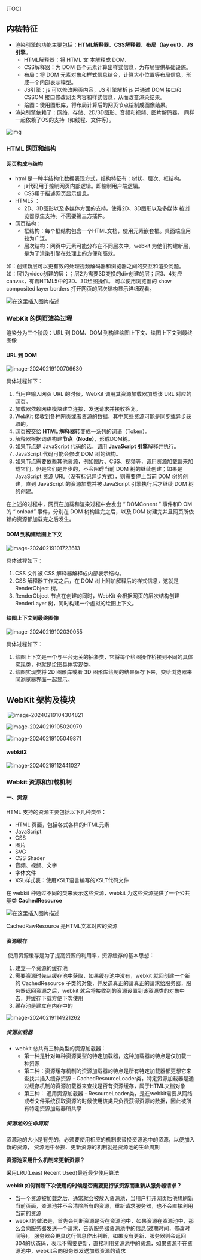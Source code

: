 [TOC]



## 内核特征

- 渲染引擎的功能主要包括：**HTML解释器**、**CSS解释器**、**布局（lay out）**、**JS引擎**。
  - HTML解释器：将 HTML 文 本解释成 DOM.
  - CSS解释器：为 DOM 各个元素计算出样式信息，为布局提供基础设施。
  - 布局：将 DOM 元素对象和样式信息结合，计算大小位置等布局信息，形成一个内部表示模型。
  - JS引擎：js 可以修改网页内容，JS 引擎解析 js 并通过 DOM 接口和 CSSOM 接口修改网页内容和样式信息，从而改变渲染结果。
  - 绘图：使用图形库，将布局计算后的网页节点绘制成图像结果。
- 渲染引擎依赖了：网络、存储、2D/3D图形、音频和视频、图片解码器。
  同样一起依赖了OS的支持（如线程、文件等）。

![img](markdownimage/8ddf8ae78c634738819feee886e7e973.png)

### HTML 网页和结构

#### 网页构成与结构

- html 是一种半结构化数据表现方式，结构特征有：树状、层次、框结构。
  - js代码用于控制网页内部逻辑。即控制用户端逻辑。
  - CSS用于描述网页显示信息。
- HTML5 ：
  - 2D、3D图形以及多媒体方面的支持。使得2D、3D图形以及多媒体 被浏览器原生支持。不需要第三方插件。
- 网页结构：
  - 框结构：每个框结构包含一个HTML文档，使用元素嵌套框。桌面端应用较为广泛。
  - 层次结构：网页中元素可能分布在不同层次中，webkit 为他们构建新层，是为了渲染引擎在处理上的方便和高效。

如：创建新层可以更有效的处理视频解码器和浏览器之间的交互和渲染问题。
如：层1为video创建的层；；层2为需要3D变换的div创建的层；层3、4对应canvas，有着HTML5中的2D、3D绘图操作。
可以使用浏览器的 show composited layer borders 打开网页的层次结构显示详细观看。

![在这里插入图片描述](markdownimage/c6ce21421f7c46f8a712947dc5f749d1.png)







### WebKit 的网页渲染过程

渲染分为三个阶段：URL 到 DOM、DOM 到构建绘图上下文、绘图上下文到最终图像



#### URL 到 DOM

![image-20240219100706630](markdownimage/image-20240219100706630.png)

具体过程如下：

1. 当用户输入网页 URL 的时候，WebKit 调用其资源加载器加载该 URL 对应的网页。
2. 加载器依赖网络模块建立连接，发送请求并接收答复。
3. WebKit 接收到各种网页或者资源的数据，其中某些资源可能是同步或异步获取的。
4. 网页被交给 **HTML 解释器**转变成一系列的词语（Token）。
5.  解释器根据词语构建**节点（Node）**，形成DOM树。
6.  如果节点是 JavaScript 代码的话，调用 **JavaScript 引擎**解释并执行。
7.  JavaScript 代码可能会修改 DOM 树的结构。
8.  如果节点需要依赖其他资源，例如图片、CSS、视频等，调用资源加载器来加载它们，但是它们是异步的，不会阻碍当前 DOM 树的继续创建；如果是 JavaScript 资源 URL（没有标记异步方式），则需要停止当前 DOM 树的创建，直到 JavaScript 的资源加载并被 JavaScript 引擎执行后才继续 DOM 树的创建。

在上述的过程中，网页在加载和渲染过程中会发出 “ DOMConent ” 事件和D OM 的 “ onload”  事件，分别在 DOM 树构建完之后，以及 DOM 树建完并且网页所依赖的资源都加载完之后发生。



#### DOM 到构建绘图上下文

![image-20240219101723613](markdownimage/image-20240219101723613.png)

具体过程如下：

1. CSS 文件被 CSS 解释器解释成内部表示结构。 
2. CSS 解释器工作完之后，在 DOM 树上附加解释后的样式信息，这就是 RenderObject 树。 
3. RenderObject 节点在创建的同时，WebKit 会根据网页的层次结构创建 RenderLayer 树，同时构建一个虚拟的绘图上下文。





#### 绘图上下文到最终图像

![image-20240219102030055](markdownimage/image-20240219102030055.png)

具体过程如下：

1. 绘图上下文是一个与平台无关的抽象类，它将每个绘图操作桥接到不同的具体实现类，也就是绘图具体实现类。 
2. 绘图实现类将 2D 图形库或者 3D 图形库绘制的结果保存下来，交给浏览器来同浏览器界面一起显示。







## WebKit 架构及模块

​		![image-20240219104304821](markdownimage/image-20240219104304821.png)





![image-20240219105020979](markdownimage/image-20240219105020979.png)

![image-20240219105049871](markdownimage/image-20240219105049871.png)





#### webkit2

![image-20240219112441027](markdownimage/image-20240219112441027.png)





### Webkit 资源和加载机制

#### 一、资源

HTML 支持的资源主要包括以下几种类型：

- HTML 页面，包括各式各样的HTML元素
- JavaScript
- CSS
- 图片
- SVG
- CSS Shader
- 音频、视频、文字
- 字体文件
- XSL样式表：使用XSLT语言编写的XSLT代码文件

在 webkit 种通过不同的类来表示这些资源，webkit 为这些资源提供了一个公共基类 **CachedResource**

![在这里插入图片描述](markdownimage/d1c7c21fdfef4b90b8d651ea063ff7d9.png)


CachedRawResource 是HTML文本对应的资源



#### 资源缓存

​		使用资源缓存是为了提高资源的利用率，资源缓存的基本思想：

1. 建立一个资源的缓存池
2. 需要资源时先从缓存池中获取，如果缓存池中没有，webkit 就回创建一个新的 CachedResource 子类的对象，并发送真正的请真正的请求给服务器，服务器返回资源之后，webkit 就会将接收到的资源设置到该资源类的对象中去，并缓存下载方便下次使用
3. 缓存池是建立在内存中的

![image-20240219114921262](markdownimage/image-20240219114921262.png)

##### 资源加载器

- webkit 总共有三种类型的资源加载器：
  - 第一种是针对每种资源类型的特定加载器，这种加载器的特点是仅加载一种资源
  - 第二种：资源缓存机制的资源加载器的特点是所有特定加载器都更想它来查找并插入缓存资源 - CachedResourceLoader类，特定资源加载器是通过缓存机制的资源加载器来查找是否有资源缓存，属于HTML文档对象
  - 第三种： 通用资源加载器 - ResourceLoader类，是在webkit需要从网络或者文件系统获取资源的时候使用该类只负责获得资源的数据，因此被所有特定资源加载器所共享

##### 资源池的生命周期

​		资源池的大小是有先的，必须要使用相应的机制来替换资源池中的资源，以便加入新的资源， 资源池中替换、更新资源的机制就是资源池的生命周期

**资源池采用什么机制来更新资源？**

采用LRU(Least Recent Used)最近最少使用算法

**webkit 如何判断下次使用的时候是否需要更行该资源而重新从服务器请求？**

- 当一个资源被加载之后，通常就会被放入资源池，当用户打开网页后他想刷新当前页面，资源池并不会清除所有的资源，重新请求服务器，也不会直接利用当前的资源
- webkit的做法是，首先会判断资源是否在资源池中，如果资源在资源池中，那么会向服务器发送一个请求，告诉服务器资源池中的信息(过期时间，修改时间等)， 服务器会更具这行信息作出判断，如果没有更新，服务器则会返回304的状态码，表示不需要更新，直接利用资源池中的资源，如果资源不在资源池中，webkit会向服务器发送加载资源的请求











































